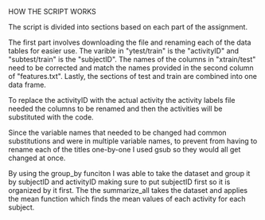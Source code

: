 HOW THE SCRIPT WORKS
  
  The script is divided into sections based on each part of the assignment. 
  
  The first part involves downloading the file and renaming each of the data tables for easier use. The varible in "ytest/train" is the "activityID" and "subtest/train" is the "subjectID". The names of the columns in "xtrain/test" need to be corrected and match the names provided in the second column of "features.txt". Lastly, the sections of test and train are combined into one data frame.
  
  To replace the activityID with the actual activity the activity labels file needed the columns to be renamed and then the activities will be substituted with the code.
  
  Since the variable names that needed to be changed had common substitutions and were in multiple variable names, to prevent from having to rename each of the titles one-by-one I used gsub so they would all get changed at once.
  
  By using the group_by funciton I was able to take the dataset and group it by subjectID and activityID making sure to put subjectID first so it is organized by it first. The the summarize_all takes the dataset and applies the mean function which finds the mean values of each activity for each subject.
